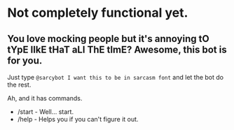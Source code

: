 # Not completely functional yet.

## You love mocking people but it's annoying tO tYpE lIkE tHaT aLl ThE tImE? Awesome, this bot is for you.

Just type `@sarcybot I want this to be in sarcasm font` and let the bot do the rest. 

Ah, and it has commands.

* /start - Well... start.
* /help - Helps you if you can't figure it out.
